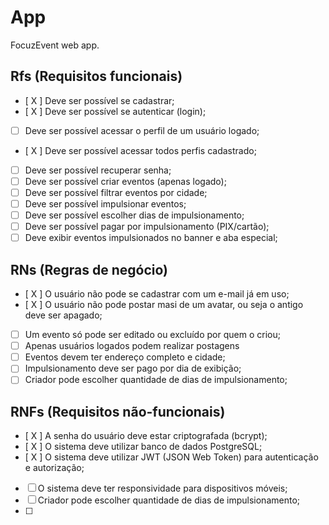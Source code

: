 # App

FocuzEvent web app.

## Rfs (Requisitos funcionais)

- [ X ] Deve ser possível se cadastrar;
- [ X ] Deve ser possível se autenticar (login);
- [ ] Deve ser possível acessar o perfil de um usuário logado;
- [ X ] Deve ser possível acessar todos perfis cadastrado;
- [ ] Deve ser possível recuperar senha;
- [ ] Deve ser possível criar eventos (apenas logado);
- [ ] Deve ser possível filtrar eventos por cidade;
- [ ] Deve ser possível impulsionar eventos;
- [ ] Deve ser possível escolher dias de impulsionamento;
- [ ] Deve ser possível pagar por impulsionamento (PIX/cartão);
- [ ] Deve exibir eventos impulsionados no banner e aba especial;

## RNs (Regras de negócio)

- [ X ] O usuário não pode se cadastrar com um e-mail já em uso;
- [ X ] O usuário não pode postar masi de um avatar, ou seja o antigo deve ser apagado;
- [ ] Um evento só pode ser editado ou excluído por quem o criou;
- [ ] Apenas usuários logados podem realizar postagens
- [ ] Eventos devem ter endereço completo e cidade;
- [ ] Impulsionamento deve ser pago por dia de exibição;
- [ ] Criador pode escolher quantidade de dias de impulsionamento;

## RNFs (Requisitos não-funcionais)

- [ X ] A senha do usuário deve estar criptografada (bcrypt);
- [ X ] O sistema deve utilizar banco de dados PostgreSQL;
- [ X ] O sistema deve utilizar JWT (JSON Web Token) para autenticação e autorização;
- [ ] O sistema deve ter responsividade para dispositivos móveis;
- [ ] Criador pode escolher quantidade de dias de impulsionamento;
- [ ]
